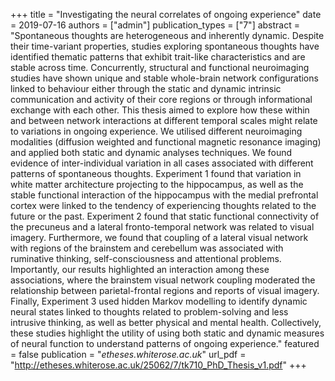+++
title = "Investigating the neural correlates of ongoing experience"
date = 2019-07-16
authors = ["admin"]
publication_types = ["7"]
abstract = "Spontaneous thoughts are heterogeneous and inherently dynamic. Despite their time-variant properties, studies exploring spontaneous thoughts have identified thematic patterns that exhibit trait-like characteristics and are stable across time. Concurrently, structural and functional neuroimaging studies have shown unique and stable whole-brain network configurations linked to behaviour either through the static and dynamic intrinsic communication and activity of their core regions or through informational exchange with each other. This thesis aimed to explore how these within and between network interactions at different temporal scales might relate to variations in ongoing experience. We utilised different neuroimaging modalities (diffusion weighted and functional magnetic resonance imaging) and applied both static and dynamic analyses techniques. We found evidence of inter-individual variation in all cases associated with different patterns of spontaneous thoughts. Experiment 1 found that variation in white matter architecture projecting to the hippocampus, as well as the stable functional interaction of the hippocampus with the medial prefrontal cortex were linked to the tendency of experiencing thoughts related to the future or the past. Experiment 2 found that static functional connectivity of the precuneus and a lateral fronto-temporal network was related to visual imagery. Furthermore, we found that coupling of a lateral visual network with regions of the brainstem and cerebellum was associated with ruminative thinking, self-consciousness and attentional problems. Importantly, our results highlighted an interaction among these associations, where the brainstem visual network coupling moderated the relationship between parietal-frontal regions and reports of visual imagery. Finally, Experiment 3 used hidden Markov modelling to identify dynamic neural states linked to thoughts related to problem-solving and less intrusive thinking, as well as better physical and mental health. Collectively, these studies highlight the utility of using both static and dynamic measures of neural function to understand patterns of ongoing experience."
featured = false
publication = "*etheses.whiterose.ac.uk*"
url_pdf = "http://etheses.whiterose.ac.uk/25062/7/tk710_PhD_Thesis_v1.pdf"
+++
